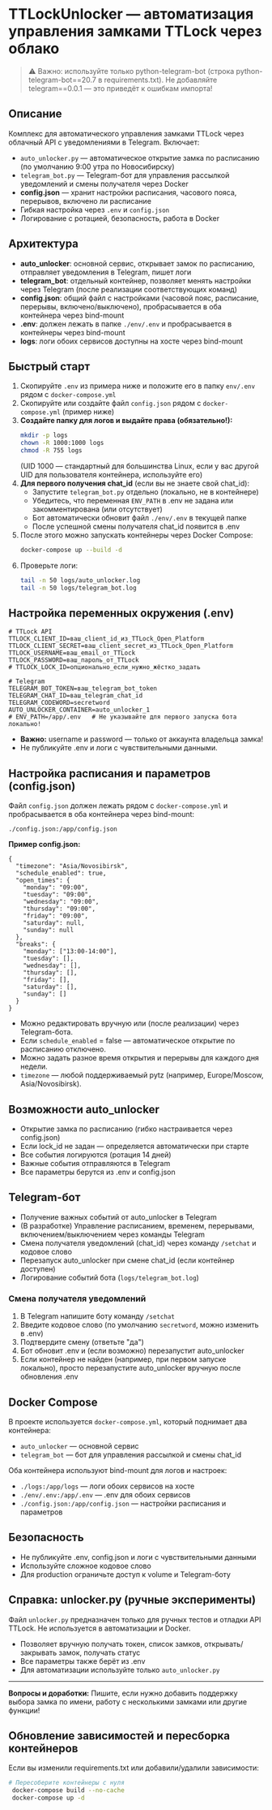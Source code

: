 # TTLockUnlocker — автоматизация управления замками TTLock через облако

> ⚠️ Важно: используйте только python-telegram-bot (строка python-telegram-bot==20.7 в requirements.txt). Не добавляйте telegram==0.0.1 — это приведёт к ошибкам импорта!

## Описание

Комплекс для автоматического управления замками TTLock через облачный API с уведомлениями в Telegram. Включает:
- `auto_unlocker.py` — автоматическое открытие замка по расписанию (по умолчанию 9:00 утра по Новосибирску)
- `telegram_bot.py` — Telegram-бот для управления рассылкой уведомлений и смены получателя через Docker
- **config.json** — хранит настройки расписания, часового пояса, перерывов, включено ли расписание
- Гибкая настройка через `.env` и `config.json`
- Логирование с ротацией, безопасность, работа в Docker

## Архитектура

- **auto_unlocker**: основной сервис, открывает замок по расписанию, отправляет уведомления в Telegram, пишет логи
- **telegram_bot**: отдельный контейнер, позволяет менять настройки через Telegram (после реализации соответствующих команд)
- **config.json**: общий файл с настройками (часовой пояс, расписание, перерывы, включено/выключено), пробрасывается в оба контейнера через bind-mount
- **.env**: должен лежать в папке `./env/.env` и пробрасывается в контейнеры через bind-mount
- **logs**: логи обоих сервисов доступны на хосте через bind-mount

## Быстрый старт

1. Скопируйте `.env` из примера ниже и положите его в папку `env/.env` рядом с `docker-compose.yml`
2. Скопируйте или создайте файл `config.json` рядом с `docker-compose.yml` (пример ниже)
3. **Создайте папку для логов и выдайте права (обязательно!):**
   ```bash
   mkdir -p logs
   chown -R 1000:1000 logs
   chmod -R 755 logs
   ```
   (UID 1000 — стандартный для большинства Linux, если у вас другой UID для пользователя контейнера, используйте его)
4. **Для первого получения chat_id** (если вы не знаете свой chat_id):
   - Запустите `telegram_bot.py` отдельно (локально, не в контейнере)
   - Убедитесь, что переменная `ENV_PATH` в .env не задана или закомментирована (или отсутствует)
   - Бот автоматически обновит файл `./env/.env` в текущей папке
   - После успешной смены получателя chat_id появится в .env
5. После этого можно запускать контейнеры через Docker Compose:
   ```bash
   docker-compose up --build -d
   ```
6. Проверьте логи:
   ```bash
   tail -n 50 logs/auto_unlocker.log
   tail -n 50 logs/telegram_bot.log
   ```

## Настройка переменных окружения (.env)

```
# TTLock API
TTLOCK_CLIENT_ID=ваш_client_id_из_TTLock_Open_Platform
TTLOCK_CLIENT_SECRET=ваш_client_secret_из_TTLock_Open_Platform
TTLOCK_USERNAME=ваш_email_от_TTLock
TTLOCK_PASSWORD=ваш_пароль_от_TTLock
# TTLOCK_LOCK_ID=опционально_если_нужно_жёстко_задать

# Telegram
TELEGRAM_BOT_TOKEN=ваш_telegram_bot_token
TELEGRAM_CHAT_ID=ваш_telegram_chat_id
TELEGRAM_CODEWORD=secretword
AUTO_UNLOCKER_CONTAINER=auto_unlocker_1
# ENV_PATH=/app/.env   # Не указывайте для первого запуска бота локально!
```

- **Важно:** username и password — только от аккаунта владельца замка!
- Не публикуйте .env и логи с чувствительными данными.

## Настройка расписания и параметров (config.json)

Файл `config.json` должен лежать рядом с `docker-compose.yml` и пробрасывается в оба контейнера через bind-mount:
```
./config.json:/app/config.json
```

**Пример config.json:**
```
{
  "timezone": "Asia/Novosibirsk",
  "schedule_enabled": true,
  "open_times": {
    "monday": "09:00",
    "tuesday": "09:00",
    "wednesday": "09:00",
    "thursday": "09:00",
    "friday": "09:00",
    "saturday": null,
    "sunday": null
  },
  "breaks": {
    "monday": ["13:00-14:00"],
    "tuesday": [],
    "wednesday": [],
    "thursday": [],
    "friday": [],
    "saturday": [],
    "sunday": []
  }
}
```
- Можно редактировать вручную или (после реализации) через Telegram-бота.
- Если `schedule_enabled` = false — автоматическое открытие по расписанию отключено.
- Можно задать разное время открытия и перерывы для каждого дня недели.
- `timezone` — любой поддерживаемый pytz (например, Europe/Moscow, Asia/Novosibirsk).

## Возможности auto_unlocker
- Открытие замка по расписанию (гибко настраивается через config.json)
- Если lock_id не задан — определяется автоматически при старте
- Все события логируются (ротация 14 дней)
- Важные события отправляются в Telegram
- Все параметры берутся из .env и config.json

## Telegram-бот
- Получение важных событий от auto_unlocker в Telegram
- (В разработке) Управление расписанием, временем, перерывами, включением/выключением через команды Telegram
- Смена получателя уведомлений (chat_id) через команду `/setchat` и кодовое слово
- Перезапуск auto_unlocker при смене chat_id (если контейнер доступен)
- Логирование событий бота (`logs/telegram_bot.log`)

### Смена получателя уведомлений
1. В Telegram напишите боту команду `/setchat`
2. Введите кодовое слово (по умолчанию `secretword`, можно изменить в .env)
3. Подтвердите смену (ответьте "да")
4. Бот обновит .env и (если возможно) перезапустит auto_unlocker
5. Если контейнер не найден (например, при первом запуске локально), просто перезапустите auto_unlocker вручную после обновления .env

## Docker Compose

В проекте используется `docker-compose.yml`, который поднимает два контейнера:
- `auto_unlocker` — основной сервис
- `telegram_bot` — бот для управления рассылкой и смены chat_id

Оба контейнера используют bind-mount для логов и настроек:
- `./logs:/app/logs` — логи обоих сервисов на хосте
- `./env/.env:/app/.env` — .env для обоих сервисов
- `./config.json:/app/config.json` — настройки расписания и параметров

## Безопасность
- Не публикуйте .env, config.json и логи с чувствительными данными
- Используйте сложное кодовое слово
- Для production ограничьте доступ к volume и Telegram-боту

## Справка: unlocker.py (ручные эксперименты)

Файл `unlocker.py` предназначен только для ручных тестов и отладки API TTLock. Не используется в автоматизации и Docker.
- Позволяет вручную получать токен, список замков, открывать/закрывать замок, получать статус
- Все параметры также берёт из .env
- Для автоматизации используйте только `auto_unlocker.py`

---

**Вопросы и доработки:**
Пишите, если нужно добавить поддержку выбора замка по имени, работу с несколькими замками или другие функции!

## Обновление зависимостей и пересборка контейнеров

Если вы изменили requirements.txt или добавили/удалили зависимости:

```bash
# Пересоберите контейнеры с нуля
 docker-compose build --no-cache
 docker-compose up -d
``` 